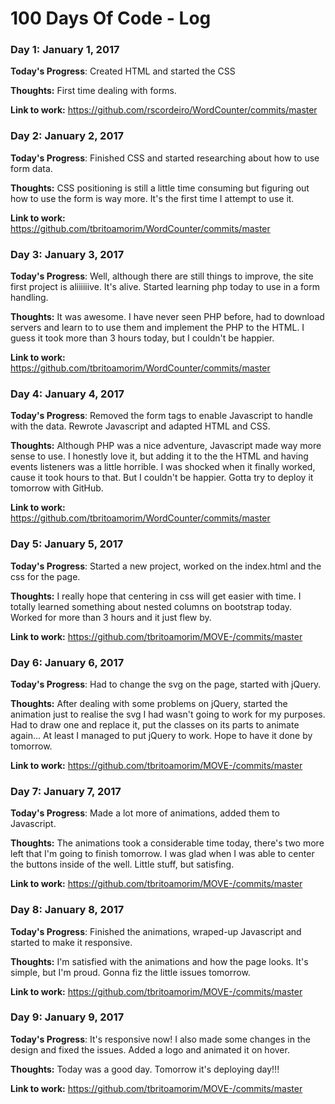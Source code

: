 
# 100 Days Of Code - Log

### Day 1: January 1, 2017

**Today's Progress**: Created HTML and started the CSS

**Thoughts:** First time dealing with forms. 

**Link to work:** https://github.com/rscordeiro/WordCounter/commits/master

### Day 2: January 2, 2017

**Today's Progress**: Finished CSS and started researching about how to use form data.

**Thoughts:** CSS positioning is still a little time consuming but figuring out how to use the form is way more. It's the first time I attempt to use it. 

**Link to work:** https://github.com/tbritoamorim/WordCounter/commits/master

### Day 3: January 3, 2017

**Today's Progress**: Well, although there are still things to improve, the site first project is aliiiiiive. It's alive. Started learning php today to use in a form handling. 

**Thoughts:** It was awesome. I have never seen PHP before, had to download servers and learn to to use them and implement the PHP to the HTML. I guess it took more than 3 hours today, but I couldn't be happier.

**Link to work:** https://github.com/tbritoamorim/WordCounter/commits/master

### Day 4: January 4, 2017

**Today's Progress**: Removed the form tags to enable Javascript to handle with the data. Rewrote Javascript and adapted HTML and CSS.

**Thoughts:** Although PHP was a nice adventure, Javascript made way more sense to use. I honestly love it, but adding it to the the HTML and having events listeners was a little horrible. I was shocked when it finally worked, cause it took hours to that. But I couldn't be happier. Gotta try to deploy it tomorrow with GitHub.

**Link to work:** https://github.com/tbritoamorim/WordCounter/commits/master

### Day 5: January 5, 2017

**Today's Progress**: Started a new project, worked on the index.html and the css for the page.

**Thoughts:** I really hope that centering in css will get easier with time. I totally learned something about nested columns on bootstrap today. Worked for more than 3 hours and it just flew by.

**Link to work:** https://github.com/tbritoamorim/MOVE-/commits/master

### Day 6: January 6, 2017

**Today's Progress**: Had to change the svg on the page, started with jQuery.

**Thoughts:** After dealing with some problems on jQuery, started the animation just to realise the svg I had wasn't going to work for my purposes. Had to draw one and replace it, put the classes on its parts to animate again... At least I managed to put jQuery to work. Hope to have it done by tomorrow.

**Link to work:** https://github.com/tbritoamorim/MOVE-/commits/master

### Day 7: January 7, 2017

**Today's Progress**: Made a lot more of animations, added them to Javascript.

**Thoughts:** The animations took a considerable time today, there's two more left that I'm going to finish tomorrow. I was glad when I was able to center the buttons inside of the well. Little stuff, but satisfing.

**Link to work:** https://github.com/tbritoamorim/MOVE-/commits/master

### Day 8: January 8, 2017

**Today's Progress**: Finished the animations, wraped-up Javascript and started to make it responsive.

**Thoughts:** I'm satisfied with the animations and how the page looks. It's simple, but I'm proud. Gonna fiz the little issues tomorrow.

**Link to work:** https://github.com/tbritoamorim/MOVE-/commits/master

### Day 9: January 9, 2017

**Today's Progress**: It's responsive now! I also made some changes in the design and fixed the issues. Added a logo and animated it on hover.

**Thoughts:** Today was a good day. Tomorrow it's deploying day!!!

**Link to work:** https://github.com/tbritoamorim/MOVE-/commits/master
